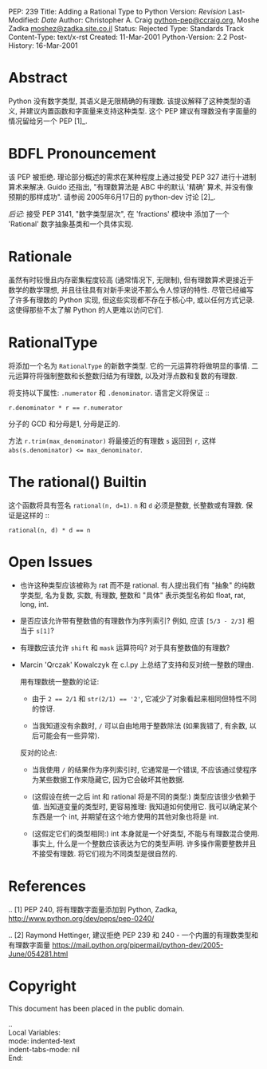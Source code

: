 
PEP: 239
Title: Adding a Rational Type to Python
Version: $Revision$
Last-Modified: $Date$
Author: Christopher A. Craig <python-pep@ccraig.org>, Moshe Zadka <moshez@zadka.site.co.il>
Status: Rejected
Type: Standards Track
Content-Type: text/x-rst
Created: 11-Mar-2001
Python-Version: 2.2
Post-History: 16-Mar-2001


Abstract
========

Python 没有数字类型, 其语义是无限精确的有理数. 该提议解释了这种类型的语义,
并建议内置函数和字面量来支持这种类型. 这个 PEP 建议有理数没有字面量的情况留给另一个 PEP [1]_.


BDFL Pronouncement
==================

该 PEP 被拒绝. 理论部分概述的需求在某种程度上通过接受 PEP 327 进行十进制算术来解决.
Guido 还指出, "有理数算法是 ABC 中的默认 '精确' 算术, 并没有像预期的那样成功".
请参阅 2005年6月17日的 python-dev 讨论 [2]_.

*后记:* 接受 PEP 3141, "数字类型层次", 在 'fractions' 模块中
添加了一个 'Rational' 数字抽象基类和一个具体实现.


Rationale
=========

虽然有时较慢且内存密集程度较高 (通常情况下, 无限制), 但有理数算术更接近于数学的数学理想,
并且往往具有对新手来说不那么令人惊讶的特性. 尽管已经编写了许多有理数的 Python 实现,
但这些实现都不存在于核心中, 或以任何方式记录. 这使得那些不太了解 Python 的人更难以访问它们.


RationalType
============

将添加一个名为 ``RationalType`` 的新数字类型. 它的一元运算符将做明显的事情.
二元运算符将强制整数和长整数归结为有理数, 以及对浮点数和复数的有理数.

将支持以下属性: ``.numerator`` 和 ``.denominator``. 语言定义将保证 ::

    r.denominator * r == r.numerator

分子的 GCD 和分母是1, 分母是正的.

方法 ``r.trim(max_denominator)`` 将最接近的有理数 ``s`` 返回到 ``r``,
这样 ``abs(s.denominator) <= max_denominator``.


The rational() Builtin
======================

这个函数将具有签名 ``rational(n, d=1)``. ``n`` 和 ``d`` 必须是整数, 长整数或有理数.
保证是这样的 ::

    rational(n, d) * d == n


Open Issues
===========

- 也许这种类型应该被称为 rat 而不是 rational. 有人提出我们有 "抽象" 的纯数学类型,
  名为复数, 实数, 有理数, 整数和 "具体" 表示类型名称如 float, rat, long, int.

- 是否应该允许带有整数值的有理数作为序列索引? 例如, 应该 ``[5/3 - 2/3]`` 相当于 ``s[1]``?

- 有理数应该允许 ``shift`` 和 ``mask`` 运算符吗? 对于具有整数值的有理数?

- Marcin 'Qrczak' Kowalczyk 在 c.l.py 上总结了支持和反对统一整数的理由.

  用有理数统一整数的论证:

  - 由于 ``2 == 2/1`` 和 ``str(2/1) == '2'``, 它减少了对象看起来相同但特性不同的惊讶.

  - 当我知道没有余数时, ``/`` 可以自由地用于整数除法 (如果我错了, 有余数, 以后可能会有一些异常).

  反对的论点:

  - 当我使用 ``/`` 的结果作为序列索引时, 它通常是一个错误,
    不应该通过使程序为某些数据工作来隐藏它, 因为它会破坏其他数据.

  - (这假设在统一之后 int 和 rational 将是不同的类型:) 类型应该很少依赖于值. 当知道变量的类型时, 更容易推理:
    我知道如何使用它. 我可以确定某个东西是一个 int, 并期望在这个地方使用的其他对象也将是 int.

  - (这假定它们的类型相同:) int 本身就是一个好类型, 不能与有理数混合使用.
     事实上, 什么是一个整数应该表达为它的类型声明.
	许多操作需要整数并且不接受有理数. 将它们视为不同类型是很自然的.


References
==========

.. [1] PEP 240, 将有理数字面量添加到 Python, Zadka,
       http://www.python.org/dev/peps/pep-0240/

.. [2] Raymond Hettinger, 建议拒绝 PEP 239 和 240 - 一个内置的有理数类型和有理数字面量
       https://mail.python.org/pipermail/python-dev/2005-June/054281.html

Copyright
=========

This document has been placed in the public domain.



..  
  Local Variables:  
  mode: indented-text  
  indent-tabs-mode: nil  
  End:  
